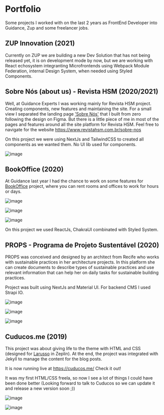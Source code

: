 # Portfolio
Some projects I worked with on the last 2 years as FrontEnd Developer into Guidance, Zup and some freelancer jobs.

## ZUP Innovation (2021)

Currently on ZUP we are building a new Dev Solution that has not being released yet, it is on development mode by now, but we are working with React echosystem integranting Microfrontends using Webpack Module Federation, internal Design System, when needed using Styled Components.

## Sobre Nós (about us) - Revista HSM (2020/2021)

Well, at Guidance Experts I was working mainly for Revista HSM project. Creating components, new features and maintaining the site. For a small view I separated the landing page ['Sobre Nós'](https://www.revistahsm.com.br/sobre-nos) that I built from zero following the design on Figma. But there is a little piece of me in most of the pages and features around all the site platform for Revista HSM. Feel free to navigate for the website https://www.revistahsm.com.br/sobre-nos

On this project we were using NextJs and TailwindCSS to created all components as we wanted them. No UI lib used for components.

![image](https://user-images.githubusercontent.com/51388356/110219297-1c9dc900-7e9d-11eb-84c1-5f10d707de5c.png)


## BookOffice (2020)

At Guidance last year I had the chance to work on some features for [BookOffice](https://bookoffice.com.br/) project, where you can rent rooms and offices to work for hours or days.

![image](https://user-images.githubusercontent.com/51388356/110219493-4efbf600-7e9e-11eb-9b5b-60e1654a8887.png)

![image](https://user-images.githubusercontent.com/51388356/110219528-810d5800-7e9e-11eb-8350-1ee52df974c2.png)

![image](https://user-images.githubusercontent.com/51388356/110219539-91bdce00-7e9e-11eb-814f-b3396e9bb9fb.png)

On this project we used ReactJs, ChakraUI combinated with Styled System.


## PROPS - Programa de Projeto Sustentável (2020)

PROPS was conceived and designed by an architect from Recife who works with sustainable practices in her architecture projects. In this platform she can create documents to describe types of sustainable practices and use relevant information that can help her on daily tasks for sustainable building practices.

Project was built using NextJs and Material UI. For backend CMS I used Strapi IO.

![image](https://user-images.githubusercontent.com/51388356/110218626-874d0580-7e99-11eb-80f6-4f353bfdd550.png)

![image](https://user-images.githubusercontent.com/51388356/110218728-0f330f80-7e9a-11eb-9f41-f2507a85b784.png)

![image](https://user-images.githubusercontent.com/51388356/110218776-49041600-7e9a-11eb-948e-204552d644b3.png)


## Cuducos.me (2019)

This project was about giving life to the theme with HTML and CSS (designed for [Larusso](https://www.larusso.com.br/) in Zeplin). At the end, the project was integrated with Jekyll to manage the content for the blog posts.

It is now running live at https://cuducos.me/
Check it out!

It was my first HTML/CSS freela, so now I see a lot of things I could have been done better (Looking forward to talk to Cuducos so we can update it and release a new version soon ;))

![image](https://user-images.githubusercontent.com/51388356/110218922-173f7f00-7e9b-11eb-8b2d-ef29c3e1c909.png)

![image](https://user-images.githubusercontent.com/51388356/110218957-2de5d600-7e9b-11eb-9157-046ce4f06e63.png)




